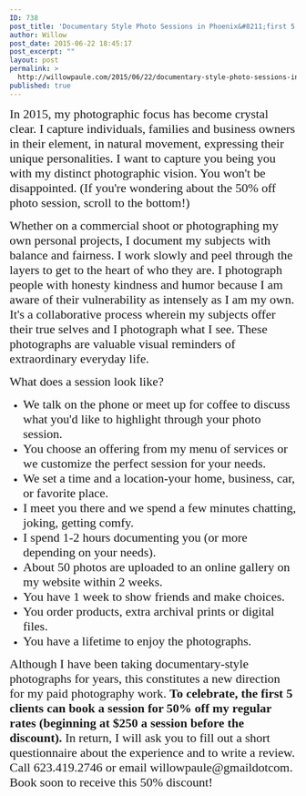```yaml
---
ID: 738
post_title: 'Documentary Style Photo Sessions in Phoenix&#8211;first 5 clients get a 50% discount!'
author: Willow
post_date: 2015-06-22 18:45:17
post_excerpt: ""
layout: post
permalink: >
  http://willowpaule.com/2015/06/22/documentary-style-photo-sessions-in-phoenix-first-5-clients-get-a-50-discount/
published: true
---
```

<p><span style="font-size:22px;"><span style="font-family: palatino,palatino linotype,hoefler text,times,times new roman;">
<zentobox height="960" preview="/img/s12/v170/p1269391947-6.jpg" width="644"><!--
{
  "type": "zf.zentobox.PhotoVideo",
  "options": {
    "autoPlay": false,
    "hoverAction": "1",
    "hideWatermark": "false",
    "isSoundtrackLooped": false,
    "duration": "5",
    "transition": "2",
    "autoStart": false,
    "needLoopImages": false,
    "isRandom": false,
    "hasTopBar": true,
    "needLinkToGallery": true,
    "linkToGalleryText": "Visit Gallery",
    "showPhotoTitles": true,
    "showGalleryTitle": true,
    "showController": true,
    "allowFullScreen": true,
    "showThumbs": false,
    "controllerStyle": "31",
    "showOpeningSlide": true,
    "showClosingSlide": true,
    "slideBgColor": "#111111",
    "slideDisplayNameColor": "#f5f5f5",
    "slideGalleryTitleColor": "#dddddd",
    "bgColor": "#555555",
    "isBackgroundTransparent": false,
    "hideBorder": false,
    "borderColor": "#555555",
    "animationStyle": 2,
    "animationColor": "#cccccc",
    "anchorPoint": 4,
    "click": {
      "action": "0",
      "newWindow": false,
      "url": ""
    }
  },
  "layout": {
    "imageSize": "-1",
    "customWidth": "800",
    "customHeight": "630",
    "browserScaling": "true",
    "themeBorder": "true",
    "alignment": "0",
    "hSpace": "25",
    "vSpace": "15",
    "borderWidth": 0,
    "sizingMode": "0",
    "fixedAlignment": "false"
  },
  "content": {
    "ownerId": 841192347,
    "photoSetId": "gal655892738",
    "photoId": "1269391947",
    "isVideo": false
  }
}
--></zentobox>
</span></span></p>

<p><span style="font-size:22px;"><span style="font-family: palatino,palatino linotype,hoefler text,times,times new roman;">In 2015, my photographic focus has become crystal clear. I capture individuals, families and business owners in their element, in natural movement, expressing their unique personalities. I want to capture you being you with my distinct photographic vision. You won&#39;t be disappointed. (If you&#39;re wondering about the 50% off photo session, scroll to the bottom!)</span></span></p>

<p><span style="font-size:22px;"><span style="font-family: palatino,palatino linotype,hoefler text,times,times new roman;">Whether on a commercial shoot or photographing my own personal projects, I document my subjects with balance and fairness. I work slowly and peel through the layers to get to the heart of who they are. I photograph people with honesty kindness and humor because I am aware of their vulnerability as intensely as I am my own. It&#39;s a collaborative process wherein my subjects offer their true selves and I photograph what I see. These photographs are valuable visual reminders of extraordinary everyday life.</span></span></p>

<p><span style="font-size:22px;"><span style="font-family: palatino,palatino linotype,hoefler text,times,times new roman;">What does a session look like?</span></span></p>

<ul>
	<li><span style="font-size:22px;"><span style="font-family: palatino,palatino linotype,hoefler text,times,times new roman;">We talk on the phone or meet up for coffee to discuss what you&#39;d like to highlight through your photo session.</span></span></li>
	<li><span style="font-size:22px;"><span style="font-family: palatino,palatino linotype,hoefler text,times,times new roman;">You choose an offering from my menu of services or we customize the perfect session for your needs.</span></span></li>
	<li><span style="font-size:22px;"><span style="font-family: palatino,palatino linotype,hoefler text,times,times new roman;">We set a time and a location-your home, business, car, or favorite place.</span></span></li>
	<li><span style="font-size:22px;"><span style="font-family: palatino,palatino linotype,hoefler text,times,times new roman;">I meet you there and we spend a few minutes chatting, joking, getting comfy.</span></span></li>
	<li><span style="font-size:22px;"><span style="font-family: palatino,palatino linotype,hoefler text,times,times new roman;">I spend 1-2 hours documenting you (or more depending on your needs).</span></span></li>
	<li><span style="font-size:22px;"><span style="font-family: palatino,palatino linotype,hoefler text,times,times new roman;">About 50 photos are uploaded to an online gallery on my website within 2 weeks.</span></span></li>
	<li><span style="font-size:22px;"><span style="font-family: palatino,palatino linotype,hoefler text,times,times new roman;">You have 1 week to show friends and make choices.</span></span></li>
	<li><span style="font-size:22px;"><span style="font-family: palatino,palatino linotype,hoefler text,times,times new roman;">You order products, extra archival prints or digital files.</span></span></li>
	<li><span style="font-size:22px;"><span style="font-family: palatino,palatino linotype,hoefler text,times,times new roman;">You have a lifetime to enjoy the photographs.</span></span></li>
</ul>

<p><span style="font-size:22px;"><span style="font-family: palatino,palatino linotype,hoefler text,times,times new roman;">Although I have been taking documentary-style photographs for years, this constitutes a new direction for my paid photography work. <strong>To celebrate, the first 5 clients can book a session for 50% off my regular rates (beginning at $250 a session before the discount).</strong> In return, I will ask you to fill out a short questionnaire about the experience and to write a review. Call 623.419.2746 or email willowpaule@gmaildotcom. Book soon to receive this 50% discount!</span></span></p>

<p><span style="font-size:22px;"><span style="font-family: palatino,palatino linotype,hoefler text,times,times new roman;">
<zentobox height="607" preview="/img/s12/v177/p1269395983-5.jpg" width="910"><!--
{
  "type": "zf.zentobox.PhotoVideo",
  "options": {
    "autoPlay": false,
    "hoverAction": "1",
    "hideWatermark": "false",
    "isSoundtrackLooped": false,
    "duration": "5",
    "transition": "2",
    "autoStart": false,
    "needLoopImages": false,
    "isRandom": false,
    "hasTopBar": true,
    "needLinkToGallery": true,
    "linkToGalleryText": "Visit Gallery",
    "showPhotoTitles": true,
    "showGalleryTitle": true,
    "showController": true,
    "allowFullScreen": true,
    "showThumbs": false,
    "controllerStyle": "31",
    "showOpeningSlide": true,
    "showClosingSlide": true,
    "slideBgColor": "#111111",
    "slideDisplayNameColor": "#f5f5f5",
    "slideGalleryTitleColor": "#dddddd",
    "bgColor": "#555555",
    "isBackgroundTransparent": false,
    "hideBorder": false,
    "borderColor": "#555555",
    "animationStyle": 2,
    "animationColor": "#cccccc",
    "anchorPoint": 4,
    "click": {
      "action": "0",
      "newWindow": false,
      "url": ""
    }
  },
  "layout": {
    "imageSize": "-1",
    "customWidth": "800",
    "customHeight": "630",
    "browserScaling": "true",
    "themeBorder": "true",
    "alignment": "0",
    "hSpace": "25",
    "vSpace": "15",
    "borderWidth": 0,
    "sizingMode": "0",
    "fixedAlignment": "false"
  },
  "content": {
    "ownerId": 841192347,
    "photoSetId": "gal655892738",
    "photoId": "1269395983",
    "isVideo": false
  }
}
--></zentobox>
</span></span></p>